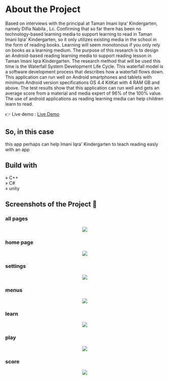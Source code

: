 # About the Project

Based on interviews with the principal at Taman Imani Iqra' Kindergarten, namely Difla Nabila , Lc. Confirming that so far there has been no technology-based learning media to support learning to read in Taman Imani Iqra' Kindergarten, so it only utilizes existing media in the school in the form of reading books. Learning will seem monotonous if you only rely on books as a learning medium. The purpose of this research is to design an Android-based reading learning media to support reading lesson in Taman Imani Iqra Kindergarten. The research method that will be used this time is the Waterfall System Development Life Cycle. This waterfall model is a software development process that describes how a waterfall flows down. This application can run well on Android smartphones and tablets with minimum Android version specifications OS 4.4 KitKat with 4 RAM GB and above. The test results show that this application can run well and gets an average score from a material and media expert of 96% of the 100% value. The use of android applications as reading learning media can help children learn to read.

👉 Live demo : <a href='https://play.google.com/store/apps/details?id=com.rajasyam.belajarmembaca&pcampaignid=web_share'>Live Demo</a>

## So, in this case
this app perhaps can help Imani Iqra' Kindergarten to teach reading easly with an app

## Build with
» C++ <br>
» C# <br>
» unity <br>

## Screenshots of the Project 📸

### all pages
<div align='center'>
<img src='https://github.com/Syamabbas/aplikasi-belajar-membaca/blob/54687f83b2d17df223cb52acf439cb077c60f44e/all.png'/>

</div>

### home page
<div align='center'>
<img src='https://github.com/Syamabbas/aplikasi-belajar-membaca/blob/54687f83b2d17df223cb52acf439cb077c60f44e/home.png'/>

</div>

### settings
<div align='center'>
<img src='https://github.com/Syamabbas/aplikasi-belajar-membaca/blob/54687f83b2d17df223cb52acf439cb077c60f44e/settings.png'/>

</div>

### menus
<div align='center'>
<img src='https://github.com/Syamabbas/aplikasi-belajar-membaca/blob/54687f83b2d17df223cb52acf439cb077c60f44e/menu.png'/>

</div>

### learn
<div align='center'>
<img src='https://github.com/Syamabbas/aplikasi-belajar-membaca/blob/54687f83b2d17df223cb52acf439cb077c60f44e/learn.png'/>

</div>

### play
<div align='center'>
<img src='https://github.com/Syamabbas/aplikasi-belajar-membaca/blob/54687f83b2d17df223cb52acf439cb077c60f44e/play.png'/>

</div>

### score
<div align='center'>
<img src='https://github.com/Syamabbas/aplikasi-belajar-membaca/blob/54687f83b2d17df223cb52acf439cb077c60f44e/score.png'/>

</div>
